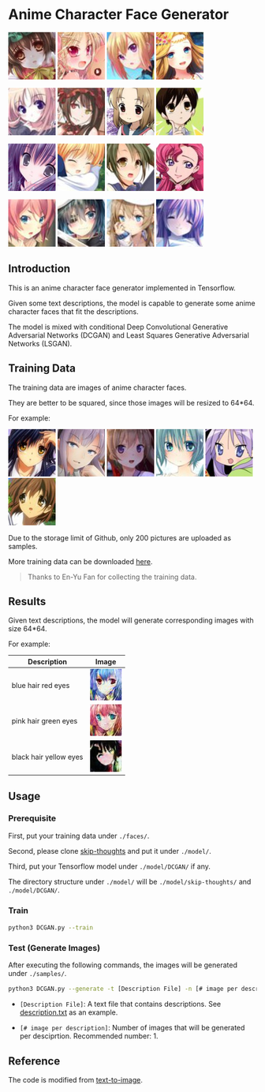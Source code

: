 # Anime Character Face Generator

![cover1-1](/faces/0.jpg)
![cover1-2](/faces/2.jpg)
![cover1-3](/faces/3.jpg)
![cover1-4](/faces/4.jpg)

![cover2-1](/faces/5.jpg)
![cover2-2](/faces/6.jpg)
![cover2-3](/faces/7.jpg)
![cover2-4](/faces/8.jpg)

![cover3-1](/faces/9.jpg)
![cover3-2](/faces/10.jpg)
![cover3-3](/faces/11.jpg)
![cover3-4](/faces/12.jpg)

![cover4-1](/faces/13.jpg)
![cover4-2](/faces/15.jpg)
![cover4-3](/faces/16.jpg)
![cover4-4](/faces/18.jpg)

## Introduction

This is an anime character face generator implemented in Tensorflow.

Given some text descriptions, the model is capable to generate some anime character faces that fit the descriptions.

The model is mixed with conditional Deep Convolutional Generative Adversarial Networks (DCGAN) and Least Squares Generative Adversarial Networks (LSGAN).

## Training Data

The training data are images of anime character faces.

They are better to be squared, since those images will be resized to 64*64.

For example:

![example1](/faces/63.jpg)
![example2](/faces/68.jpg)
![example3](/faces/73.jpg)
![example4](/faces/83.jpg)
![example5](/faces/110.jpg)
![example6](/faces/184.jpg)

Due to the storage limit of Github, only 200 pictures are uploaded as samples.

More training data can be downloaded [here](https://drive.google.com/open?id=13G5wpkf3MSAMzRXVYI6TImDliXY1gY4d).

> Thanks to En-Yu Fan for collecting the training data.

## Results

Given text descriptions, the model will generate corresponding images with size 64*64.

For example:

|    Description    | Image |
| ---------- | --- |
| blue hair red eyes |  ![result1](/samples/sample_1_1.jpg) |
| pink hair green eyes|  ![result2](/samples/sample_2_1.jpg) |
| black hair yellow eyes |  ![result3](/samples/sample_3_1.jpg) |

## Usage

### Prerequisite

First, put your training data under `./faces/`.

Second, please clone [skip-thoughts](https://github.com/ryankiros/skip-thoughts) and put it under `./model/`.

Third, put your Tensorflow model under `./model/DCGAN/` if any.

The directory structure under `./model/` will be `./model/skip-thoughts/` and `./model/DCGAN/`.

### Train

```bash
python3 DCGAN.py --train
```

### Test (Generate Images)

After executing the following commands, the images will be generated under `./samples/`.

```bash
python3 DCGAN.py --generate -t [Description File] -n [# image per description]
```

* `[Description File]`: A text file that contains descriptions. See [description.txt](/description.txt) as an example.

* `[# image per description]`: Number of images that will be generated per desciprtion. Recommended number: 1.

## Reference

The code is modified from [text-to-image](https://github.com/paarthneekhara/text-to-image).

